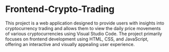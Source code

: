 # Frontend-Crypto-Trading
This project is a web application designed to provide users with insights into cryptocurrency trading and allows them to view the daily price movements of various cryptocurrencies using Visual Studio Code. The project primarily focuses on frontend development using HTML, CSS, and JavaScript, offering an interactive and visually appealing user experience.
